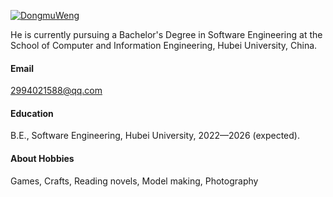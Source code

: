 

[![DongmuWeng](https://github.com/DongmuWeng/DongMuWeng.github.io)](https://dongmuweng.github.io/)

He is currently pursuing a Bachelor's Degree in Software Engineering at the School of Computer and Information Engineering, Hubei University, China.

#### Email
2994021588@qq.com

#### Education
B.E., Software Engineering, Hubei University, 2022—2026 (expected).

#### About Hobbies
Games, Crafts, Reading novels, Model making, Photography
